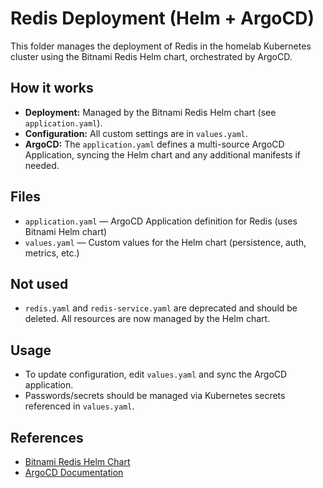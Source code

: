 # Redis Deployment (Helm + ArgoCD)

This folder manages the deployment of Redis in the homelab Kubernetes cluster using the Bitnami Redis Helm chart, orchestrated by ArgoCD.

## How it works
- **Deployment:** Managed by the Bitnami Redis Helm chart (see `application.yaml`).
- **Configuration:** All custom settings are in `values.yaml`.
- **ArgoCD:** The `application.yaml` defines a multi-source ArgoCD Application, syncing the Helm chart and any additional manifests if needed.

## Files
- `application.yaml` — ArgoCD Application definition for Redis (uses Bitnami Helm chart)
- `values.yaml` — Custom values for the Helm chart (persistence, auth, metrics, etc.)

## Not used
- `redis.yaml` and `redis-service.yaml` are deprecated and should be deleted. All resources are now managed by the Helm chart.

## Usage
- To update configuration, edit `values.yaml` and sync the ArgoCD application.
- Passwords/secrets should be managed via Kubernetes secrets referenced in `values.yaml`.

## References
- [Bitnami Redis Helm Chart](https://artifacthub.io/packages/helm/bitnami/redis)
- [ArgoCD Documentation](https://argo-cd.readthedocs.io/)